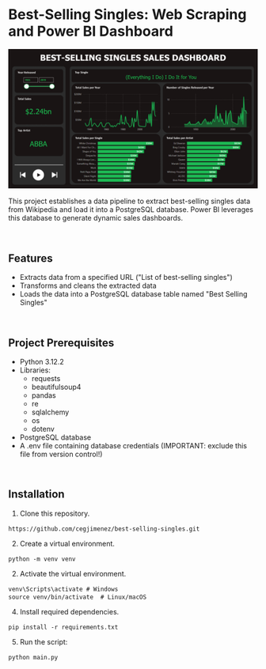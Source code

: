 # Best-Selling Singles: Web Scraping and Power BI Dashboard

!["Best-Selling Singles Dashboard"](preview.png)

This project establishes a data pipeline to extract best-selling singles data from Wikipedia and load it into a PostgreSQL database. Power BI leverages this database to generate dynamic sales dashboards.

&nbsp;
## Features
- Extracts data from a specified URL ("List of best-selling singles")
- Transforms and cleans the extracted data
- Loads the data into a PostgreSQL database table named "Best Selling Singles"
      
&nbsp;
## Project Prerequisites
- Python 3.12.2
- Libraries:
  - requests
  - beautifulsoup4
  - pandas
  - re
  - sqlalchemy
  - os
  - dotenv
- PostgreSQL database
- A .env file containing database credentials (IMPORTANT: exclude this file from version control!)

&nbsp;
## Installation
1. Clone this repository.
```
https://github.com/cegjimenez/best-selling-singles.git
```

2. Create a virtual environment.
```
python -m venv venv
```

2. Activate the virtual environment.
```
venv\Scripts\activate # Windows
source venv/bin/activate  # Linux/macOS
```

4. Install required dependencies.
```
pip install -r requirements.txt
```

5. Run the script:
```
python main.py
```  
